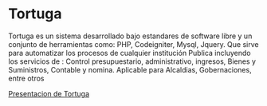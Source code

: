 # Tortuga
Tortuga es un sistema desarrollado bajo estandares de software libre y un conjunto de herramientas como: PHP, Codeigniter, Mysql, Jquery. Que sirve para automatizar los procesos de cualquier institución Publica incluyendo los servicios de :  Control presupuestario, administrativo, ingresos, Bienes y Suministros, Contable y nomina. Aplicable para Alcaldias, Gobernaciones, entre otros

<a href="https://www.dropbox.com/s/tfa00jmvgbcyu3k/presentacion.pdf?dl=0" taget=_blank>Presentacion de Tortuga</a>
